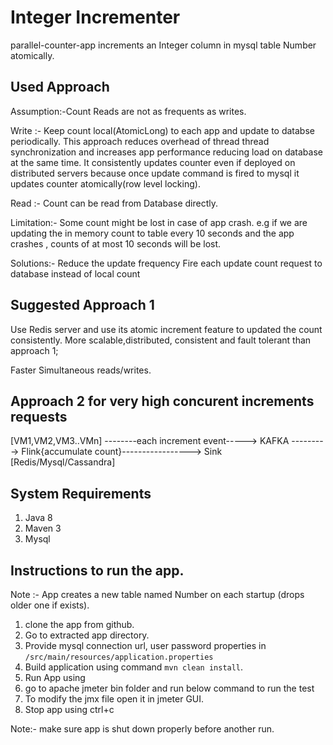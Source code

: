 # Integer Incrementer
parallel-counter-app increments an Integer column in mysql table Number atomically.

## Used Approach 

Assumption:-Count Reads are not as frequents as writes.

Write :- Keep count local(AtomicLong) to each app and update to databse periodically. 
This approach reduces overhead of thread thread synchronization and increases app performance 
reducing load on database at the same time.
It consistently updates counter even if deployed on distributed servers because once update command is fired to mysql 
it updates counter atomically(row level locking).


Read :- Count can be read from Database directly. 


Limitation:-
Some count might be lost in case of app crash.
e.g if we are updating the in memory count to table every 10 seconds and the app crashes , counts of at most 10 seconds will be lost.

Solutions:-
Reduce the update frequency 
Fire each update count request to database instead of local count


## Suggested Approach 1
Use Redis server and use its atomic increment feature to updated the count consistently. More scalable,distributed, consistent and fault tolerant than approach 1;

Faster Simultaneous reads/writes.


## Approach 2 for very high concurent increments requests
[VM1,VM2,VM3..VMn] --------each increment event----->  KAFKA --------->  Flink{accumulate count}-----------------> Sink [Redis/Mysql/Cassandra]  
  

## System Requirements
1. Java 8
2. Maven 3
3. Mysql 

## Instructions to run the app.
Note :- App creates a new table named Number on each startup (drops older one if exists).
1. clone the app from github.
2. Go to extracted app directory.
3. Provide mysql connection url, user password properties in `/src/main/resources/application.properties`
4. Build application using command `mvn clean install`.
5. Run App using 
6. go to apache jmeter bin folder and run below command to run the test
7. To modify the jmx file open it in jmeter GUI.
6. Stop app using ctrl+c

Note:- make sure app is shut down properly before another run.